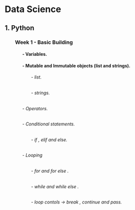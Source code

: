 # Data Science
## 1. Python
### &emsp;&emsp;Week 1 - Basic Building 
#### &emsp;&emsp;&emsp;&emsp;- Variables.
#### &emsp;&emsp;&emsp;&emsp;- Mutable and Immutable objects (list and strings).
###### &emsp;&emsp;&emsp;&emsp;&emsp;&emsp;- list.
###### &emsp;&emsp;&emsp;&emsp;&emsp;&emsp;- strings.
###### &emsp;&emsp;&emsp;&emsp;- Operators.
###### &emsp;&emsp;&emsp;&emsp;- Conditional statements.
###### &emsp;&emsp;&emsp;&emsp;&emsp;&emsp;- if , elif and else.
###### &emsp;&emsp;&emsp;&emsp;- Looping 
###### &emsp;&emsp;&emsp;&emsp;&emsp;&emsp;- for and for else .
###### &emsp;&emsp;&emsp;&emsp;&emsp;&emsp;- while and while else .
###### &emsp;&emsp;&emsp;&emsp;&emsp;&emsp;- loop contols -> break , continue and pass.
